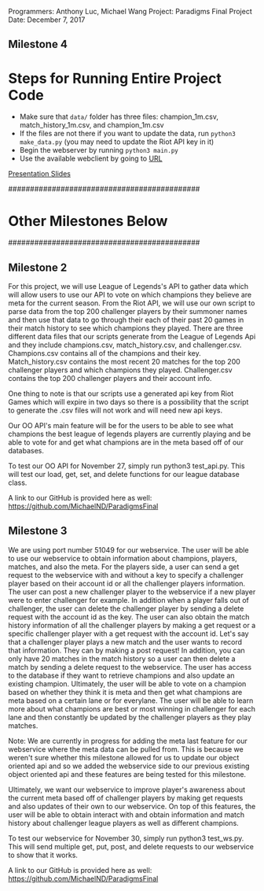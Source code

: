Programmers: Anthony Luc, Michael Wang
Project: Paradigms Final Project
Date: December 7, 2017


## Milestone 4
# Steps for Running Entire Project Code
* Make sure that `data/` folder has three files: champion_1m.csv, match_history_1m.csv, and champion_1m.csv
* If the files are not there if you want to update the data, run `python3 make_data.py` (you may need to update the Riot API key in it)
* Begin the webserver by running `python3 main.py`
* Use the available webclient by going to [URL]


[Presentation Slides]

############################################
# Other Milestones Below                   #
############################################

## Milestone 2
For this project, we will use League of Legends's API to gather data which will allow users to use our API to vote on which champions they believe are meta for the current season. From the Riot API, we will use our own script to parse data from the top 200 challenger players by their summoner names and then use that data to go through their each of their past 20 games in their match history to see which champions they played. There are three different data files that our scripts generate from the League of Legends Api and they include champions.csv, match_history.csv, and challenger.csv. Champions.csv contains all of the champions and their key. Match_history.csv contains the most recent 20 matches for the top 200 challenger players and which champions they played. Challenger.csv contains the top 200 challenger players and their account info. 

One thing to note is that our scripts use a generated api key from Riot Games which will expire in two days so there is a possibility that the script to generate the .csv files will not work and will need new api keys. 

Our OO API's main feature will be for the users to be able to see what champions the best league of legends players are currently playing and be able to vote for and get what champions are in the meta based off of our databases. 

To test our OO API for November 27, simply run python3 test_api.py. This will test our load, get, set, and delete functions for our league database class. 

A link to our GitHub is provided here as well: https://github.com/MichaelND/ParadigmsFinal

## Milestone 3
We are using port number 51049 for our webservice. The user will be able to use our webservice to obtain information about champions, players, matches, and also the meta. For the players side, a user can send a get request to the webservice with and without a key to specify a challenger player based on their account id or all the challenger players information. The user can post a new challenger player to the webservice if a new player were to enter challenger for example. In addition when a player falls out of challenger, the user can delete the challenger player by sending a delete request with the account id as the key. The user can also obtain the match history information of all the challenger players by making a get request or a specific challenger player with a get request with the account id. Let's say that a challenger player plays a new match and the user wants to record that information. They can by making a post request! In addition, you can only have 20 matches in the match history so a user can then delete a match by sending a delete request to the webservice. The user has access to the database if they want to retrieve champions and also update an existing champion. Ultimately, the user will be able to vote on a champion based on whether they think it is meta and then get what champions are meta based on a certain lane or for everylane. The user will be able to learn more about what champions are best or most winning in challenger for each lane and then constantly be updated by the challenger players as they play matches. 

Note: We are currently in progress for adding the meta last feature for our webservice where the meta data can be pulled from. This is because we weren't sure whether this milestone allowed for us to update our object oriented api and so we added the webservice side to our previous existing object oriented api and these features are being tested for this milestone. 

Ultimately, we want our webservice to improve player's awareness about the current meta based off of challenger players by making get requests and also updates of their own to our webservice. On top of this features, the user will be able to obtain interact with and obtain information and match history about challenger league players as well as different champions. 

To test our webservice for November 30, simply run python3 test_ws.py. This will send multiple get, put, post, and delete requests to our webservice to show that it works.

A link to our GitHub is provided here as well: https://github.com/MichaelND/ParadigmsFinal





[URL]:                  http://student04.cse.nd.edu/mwang6/league_project
[Presentation Slides]:  https://docs.google.com/a/nd.edu/presentation/d/1P8QKXdgGvn9iU21m-O54xSC8SfhTuBFaHyeiWyPwXiA/edit?usp=sharing

